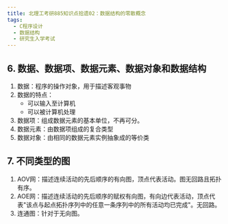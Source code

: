 ```yaml
---
title: 北理工考研885知识点拾遗02：数据结构的零散概念
tags: 
  - C程序设计
  - 数据结构
  - 研究生入学考试
---
```


## 6. 数据、数据项、数据元素、数据对象和数据结构

1. 数据：程序的操作对象，用于描述客观事物
2. 数据的特点：
   - 可以输入至计算机
   - 可以被计算机处理
3. 数据项：组成数据元素的基本单位，不再可分。
4. 数据元素：由数据项组成的复合类型
5. 数据对象：由相同的数据元素实例抽象成的等价类

## 7. 不同类型的图

1. AOV网：描述连续活动的先后顺序的有向图，顶点代表活动。图无回路且拓扑有序。
2. AOE网：描述连续活动的先后顺序的赋权有向图，有向边代表活动，顶点代表"该点与起点拓扑序列中的任意一条序列中的所有活动均已完成"。无回路。
3. 连通图：针对于无向图。
